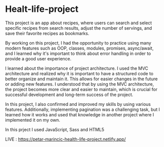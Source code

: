 # Healt-life-project

This project is an app about recipes, where users can search and select specific recipes from search results, adjust the number of servings, and save their favorite recipes as bookmarks.

By working on this project, I had the opportunity to practice using many modern features such as OOP, classes, modules, promises, async/await, and I learned why it's important to think about error handling in order to provide a good user experience.

I learned about the importance of project architecture. I used the MVC architecture and realized why it is important to have a structured code to better organize and maintain it. This allows for easier changes in the future or adding new features. I understood that by using the MVC architecture, the project becomes more clear and easier to maintain, which is crucial for successful development and long-term success of the project.

In this project, I also confirmed and improved my skills by using various features. Additionally, implementing pagination was a challenging task, but I learned how it works and used that knowledge in another project where I implemented it on my own.

In this prject I used JavaScript, Sass and HTML5


LIVE :
https://petar-marincic-health-life-project.netlify.app/
